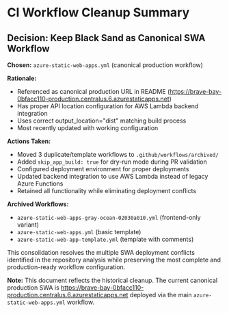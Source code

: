 # CI Workflow Cleanup Summary

## Decision: Keep Black Sand as Canonical SWA Workflow

**Chosen:** `azure-static-web-apps.yml` (canonical production workflow)

**Rationale:**

- Referenced as canonical production URL in README (https://brave-bay-0bfacc110-production.centralus.6.azurestaticapps.net)
- Has proper API location configuration for AWS Lambda backend integration
- Uses correct output_location="dist" matching build process
- Most recently updated with working configuration

**Actions Taken:**

- Moved 3 duplicate/template workflows to `.github/workflows/archived/`
- Added `skip_app_build: true` for dry-run mode during PR validation
- Configured deployment environment for proper deployments
- Updated backend integration to use AWS Lambda instead of legacy Azure Functions
- Retained all functionality while eliminating deployment conflicts

**Archived Workflows:**

- `azure-static-web-apps-gray-ocean-02030a010.yml` (frontend-only variant)
- `azure-static-web-apps.yml` (basic template)
- `azure-static-web-app-template.yml` (template with comments)

This consolidation resolves the multiple SWA deployment conflicts identified in the repository analysis while preserving the most complete and production-ready workflow configuration.

**Note:** This document reflects the historical cleanup. The current canonical production SWA is https://brave-bay-0bfacc110-production.centralus.6.azurestaticapps.net deployed via the main `azure-static-web-apps.yml` workflow.
